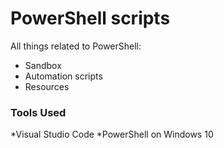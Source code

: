 # PowerShell scripts

All things related to PowerShell:

* Sandbox
* Automation scripts
* Resources

### Tools Used

*Visual Studio Code
*PowerShell on Windows 10